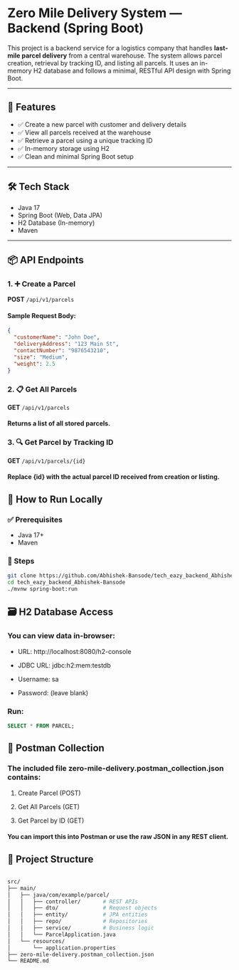 # Zero Mile Delivery System — Backend (Spring Boot)

This project is a backend service for a logistics company that handles **last-mile parcel delivery** from a central warehouse. The system allows parcel creation, retrieval by tracking ID, and listing all parcels. It uses an in-memory H2 database and follows a minimal, RESTful API design with Spring Boot.

---

## 🚀 Features

- ✅ Create a new parcel with customer and delivery details
- ✅ View all parcels received at the warehouse
- ✅ Retrieve a parcel using a unique tracking ID
- ✅ In-memory storage using H2
- ✅ Clean and minimal Spring Boot setup

---

## 🛠 Tech Stack

- Java 17
- Spring Boot (Web, Data JPA)
- H2 Database (In-memory)
- Maven

---

## 📦 API Endpoints

### 1. ➕ Create a Parcel
**POST** `/api/v1/parcels`

#### Sample Request Body:
```json
{
  "customerName": "John Doe",
  "deliveryAddress": "123 Main St",
  "contactNumber": "9876543210",
  "size": "Medium",
  "weight": 2.5
}
```

### 2. 📋 Get All Parcels
**GET** `/api/v1/parcels`

#### Returns a list of all stored parcels.

### 3. 🔍 Get Parcel by Tracking ID
**GET** `/api/v1/parcels/{id}`

#### Replace {id} with the actual parcel ID received from creation or listing.

## 🧪 How to Run Locally
### ✅ Prerequisites
- Java 17+
- Maven

### 🔧 Steps
``` bash
git clone https://github.com/Abhishek-Bansode/tech_eazy_backend_Abhishek-Bansode
cd tech_eazy_backend_Abhishek-Bansode
./mvnw spring-boot:run

```
## 🗃️ H2 Database Access
### You can view data in-browser:

 - URL: http://localhost:8080/h2-console

 - JDBC URL: jdbc:h2:mem:testdb

 - Username: sa

 - Password: (leave blank)

### Run:

``` sql
SELECT * FROM PARCEL;
```

## 📮 Postman Collection
### The included file zero-mile-delivery.postman_collection.json contains:

1. Create Parcel (POST)

2. Get All Parcels (GET)

3. Get Parcel by ID (GET)

#### You can import this into Postman or use the raw JSON in any REST client.

## 📂 Project Structure
``` bash

src/
├── main/
│   ├── java/com/example/parcel/
│   │   ├── controller/       # REST APIs
│   │   ├── dto/              # Request objects
│   │   ├── entity/           # JPA entities
│   │   ├── repo/             # Repositories
│   │   ├── service/          # Business logic
│   │   └── ParcelApplication.java
│   └── resources/
│       └── application.properties
├── zero-mile-delivery.postman_collection.json
└── README.md
```

